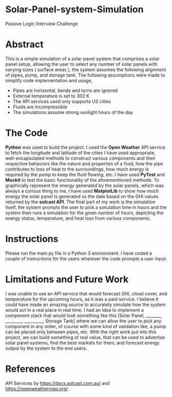 # Solar-Panel-system-Simulation
Passive Logic Interview Challenge
# Abstract
This is a simple simulation of a solar panel system that comprises a solar panel setup, allowing the user to select any number of solar panels with varying sizes ( surface areas ), the system assumes the following alignment of pipes, pump, and storage tank. The following assumptions were made to simplify code implementation and usage,
* Pipes are horizontal, bends and turns are ignored
* External temperature is set to 302 K
* The API services used only supports US cities
* Fluids are Incompressible
* The simulations assume strong sunlight hours of the day
# The Code
**Python** was used to build the project. I used the **Open Weather** API service to fetch the longitude and latitude of the cities   I have used appropriate, well-encapsulated methods to construct various components and their respective behaviors like the nature and properties of a fluid, how the pipe contributes to loss of heat to the surroundings, how much energy is required by the pump to keep the fluid flowing, etc. I have used **PyTest** and **Mockit** to test the basic functionality of the aforementioned methods. 
To graphically represent the energy generated by the solar panels, which was always a curious thing to me, I have used **MatplotLib** to show how much energy the solar panel is generated vs the date based on the GHI values returned by the **solcast API**. 
The final part of my work is the simulation itself, the system prompts the user to pick a simulation time in hours and the system then runs a simulation for the given number of hours, depicting the energy status, temperature, and heat loss from various components. 
# Instructions
Please run the main.py file in a Python 3 environment. I have coded a couple of instructions for the users wherever the code prompts a user input.
# Limitations and Future Work
I was unable to use an API service that would forecast GHI, cloud cover, and temperature for the upcoming hours, as it was a paid service. I believe it could have made an amazing source to accurately simulate how the system would act in a real place in real time. I had an Idea to implement a component stack that would look something like this [Solar Panel,  _______,  ________, _________, Storage Tank] where we can allow the user to pick any component in any order, of course with some kind of validation like, a pump can be placed only between pipes, etc. With the right work put into this project, we can build something of real value, that can be used to advertise solar panel systems, find the best markets for them, and forecast energy output by the system to the end users.
# References 
API Services by https://docs.solcast.com.au/ and https://openweathermap.org/ .


